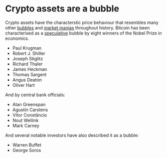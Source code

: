 # Crypto assets are a bubble
Crypto assets have the characterstic price behaviour that resembles many other [bubbles](../concepts/bubble.md) and [market manias](../concepts/madness-crowds.md) throughout history.  Bitcoin has been characterised as a [speculative](../concepts/speculation.md) bubble by eight winners of the Nobel Prize in economics.

* Paul Krugman
* Robert J. Shiller
* Joseph Stiglitz
* Richard Thaler
* James Heckman
* Thomas Sargent
* Angus Deaton
* Oliver Hart

And by central bank officials:

* Alan Greenspan
* Agustín Carstens
* Vítor Constâncio
* Nout Wellink
* Mark Carney

And several notable investors have also described it as a bubble:

* Warren Buffet
* George Soros